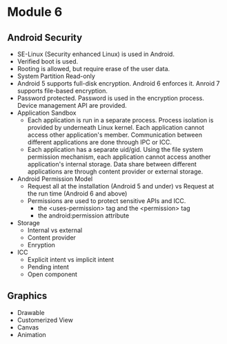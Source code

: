 # Module 6
## Android Security
* SE-Linux (Security enhanced Linux) is used in Android.
* Verified boot is used.
* Rooting is allowed, but require erase of the user data. 
* System Partition Read-only
* Android 5 supports full-disk encryption. Android 6 enforces it. Anroid 7 supports file-based encryption. 
* Password protected. Password is used in the encryption process. Device management API are provided.
* Application Sandbox
  * Each application is run in a separate process. Process isolation is provided by underneath Linux kernel. 
  Each application cannot access other application's member. Communication between different applications are done through IPC or ICC. 
  * Each application has a separate uid/gid. Using the file system permission mechanism, each application cannot access 
  another application's internal storage. Data share between different applications are through content provider or external storage.
* Android Permission Model
  * Request all at the installation (Android 5 and under) vs Request at the run time (Android 6 and above)
  * Permissions are used to protect sensitive APIs and ICC. 
    * the \<uses-permission\> tag and the \<permission\> tag
    * the android:permission attribute
* Storage
  * Internal vs external 
  * Content provider
  * Enryption 
* ICC
  * Explicit intent vs implicit intent
  * Pending intent
  * Open component
## Graphics 
* Drawable
* Customerized View
* Canvas
* Animation
  
    

